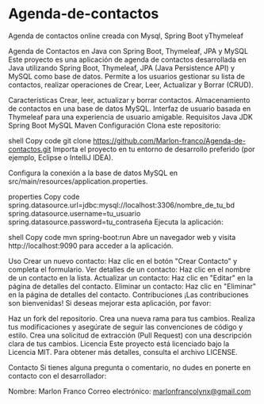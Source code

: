 # Agenda-de-contactos
Agenda de contactos online creada con Mysql, Spring Boot yThymeleaf

Agenda de Contactos en Java con Spring Boot, Thymeleaf, JPA y MySQL
Este proyecto es una aplicación de agenda de contactos desarrollada en Java utilizando Spring Boot, Thymeleaf, JPA (Java Persistence API) y MySQL como base de datos. Permite a los usuarios gestionar su lista de contactos, realizar operaciones de Crear, Leer, Actualizar y Borrar (CRUD).

Características
Crear, leer, actualizar y borrar contactos.
Almacenamiento de contactos en una base de datos MySQL.
Interfaz de usuario basada en Thymeleaf para una experiencia de usuario amigable.
Requisitos
Java JDK
Spring Boot
MySQL
Maven
Configuración
Clona este repositorio:

shell
Copy code
git clone https://github.com/Marlon-franco/Agenda-de-contactos.git
Importa el proyecto en tu entorno de desarrollo preferido (por ejemplo, Eclipse o IntelliJ IDEA).

Configura la conexión a la base de datos MySQL en src/main/resources/application.properties.

properties
Copy code
spring.datasource.url=jdbc:mysql://localhost:3306/nombre_de_tu_bd
spring.datasource.username=tu_usuario
spring.datasource.password=tu_contraseña
Ejecuta la aplicación:

shell
Copy code
mvn spring-boot:run
Abre un navegador web y visita http://localhost:9090 para acceder a la aplicación.

Uso
Crear un nuevo contacto: Haz clic en el botón "Crear Contacto" y completa el formulario.
Ver detalles de un contacto: Haz clic en el nombre de un contacto en la lista.
Actualizar un contacto: Haz clic en "Editar" en la página de detalles del contacto.
Eliminar un contacto: Haz clic en "Eliminar" en la página de detalles del contacto.
Contribuciones
¡Las contribuciones son bienvenidas! Si deseas mejorar esta aplicación, por favor:

Haz un fork del repositorio.
Crea una nueva rama para tus cambios.
Realiza tus modificaciones y asegúrate de seguir las convenciones de código y estilo.
Crea una solicitud de extracción (Pull Request) con una descripción clara de tus cambios.
Licencia
Este proyecto está licenciado bajo la Licencia MIT. Para obtener más detalles, consulta el archivo LICENSE.

Contacto
Si tienes alguna pregunta o comentario, no dudes en ponerte en contacto con el desarrollador:

Nombre: Marlon Franco
Correo electrónico: marlonfrancolynx@gmail.com
